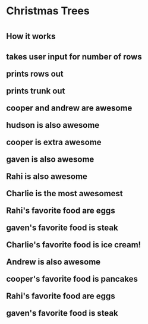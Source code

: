 <h1> Christmas Trees <h1>
<h2> How it works <h2>
<p> takes user input for number of rows </p>
<p> prints rows out </p>
<p> prints trunk out </p>
<b> cooper and andrew are awesome </b>
<p>hudson is also awesome</p>
<p> cooper is extra awesome </p>
<p> gaven is also awesome </p>
<p>Rahi is also awesome</p>

<p>Charlie is the most awesomest</p>
<p>Rahi's favorite food are eggs</p>

<p>gaven's favorite food is steak</p>

<p>Charlie's favorite food is ice cream!</p>


<p>Andrew is also awesome</p>
<p>cooper's favorite food is pancakes</p>
<p>Rahi's favorite food are eggs</p>
<p>gaven's favorite food is steak</p>


